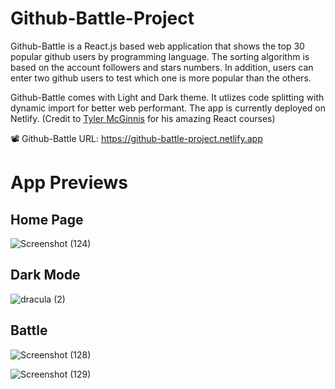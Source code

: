 # Github-Battle-Project

Github-Battle is a React.js based web application that shows the top 30 popular github users by programming language. The sorting algorithm is based on the account followers and stars numbers.
In addition, users can enter two github users to test which one is more popular than the others. 

Github-Battle comes with Light and Dark theme. It utlizes code splitting with dynamic import for better web performant. The app is currently deployed on Netlify. (Credit to [Tyler McGinnis](https://github.com/tylermcginnis) for his amazing React courses)

:film_projector: Github-Battle URL: https://github-battle-project.netlify.app

# App Previews

## Home Page
![Screenshot (124)](https://user-images.githubusercontent.com/71740368/139258786-d6261120-ca3f-4335-a26c-5c7c7c146709.png)

## Dark Mode
![dracula (2)](https://user-images.githubusercontent.com/71740368/139258874-07945919-3099-4ede-8b39-ddd79b1bc58d.png)


## Battle
![Screenshot (128)](https://user-images.githubusercontent.com/71740368/139258968-3a73f622-94b6-4e3d-8e93-12df2f88a37f.png)

![Screenshot (129)](https://user-images.githubusercontent.com/71740368/139259021-4387687e-c270-4619-94d0-db281f443ef7.png)

